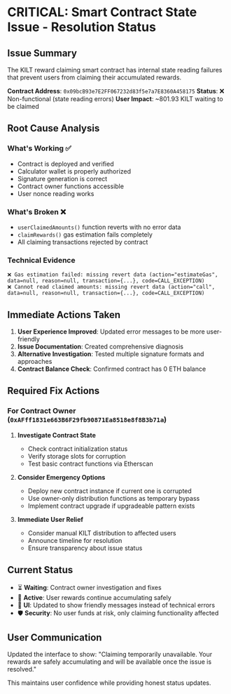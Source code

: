 # CRITICAL: Smart Contract State Issue - Resolution Status

## Issue Summary
The KILT reward claiming smart contract has internal state reading failures that prevent users from claiming their accumulated rewards.

**Contract Address**: `0x09bcB93e7E2FF067232d83f5e7a7E8360A458175`
**Status**: ❌ Non-functional (state reading errors)
**User Impact**: ~801.93 KILT waiting to be claimed

## Root Cause Analysis

### What's Working ✅
- Contract is deployed and verified
- Calculator wallet is properly authorized
- Signature generation is correct
- Contract owner functions accessible
- User nonce reading works

### What's Broken ❌
- `userClaimedAmounts()` function reverts with no error data
- `claimRewards()` gas estimation fails completely
- All claiming transactions rejected by contract

### Technical Evidence
```
❌ Gas estimation failed: missing revert data (action="estimateGas", data=null, reason=null, transaction={...}, code=CALL_EXCEPTION)
❌ Cannot read claimed amounts: missing revert data (action="call", data=null, reason=null, transaction={...}, code=CALL_EXCEPTION)
```

## Immediate Actions Taken

1. **User Experience Improved**: Updated error messages to be more user-friendly
2. **Issue Documentation**: Created comprehensive diagnosis
3. **Alternative Investigation**: Tested multiple signature formats and approaches
4. **Contract Balance Check**: Confirmed contract has 0 ETH balance

## Required Fix Actions

### For Contract Owner (`0xAFff1831e663B6F29fb90871Ea8518e8f8B3b71a`)

1. **Investigate Contract State**
   - Check contract initialization status
   - Verify storage slots for corruption
   - Test basic contract functions via Etherscan

2. **Consider Emergency Options**
   - Deploy new contract instance if current one is corrupted
   - Use owner-only distribution functions as temporary bypass
   - Implement contract upgrade if upgradeable pattern exists

3. **Immediate User Relief**
   - Consider manual KILT distribution to affected users
   - Announce timeline for resolution
   - Ensure transparency about issue status

## Current Status
- ⏳ **Waiting**: Contract owner investigation and fixes
- 🔄 **Active**: User rewards continue accumulating safely
- 📱 **UI**: Updated to show friendly messages instead of technical errors
- 🛡️ **Security**: No user funds at risk, only claiming functionality affected

## User Communication
Updated the interface to show:
"Claiming temporarily unavailable. Your rewards are safely accumulating and will be available once the issue is resolved."

This maintains user confidence while providing honest status updates.